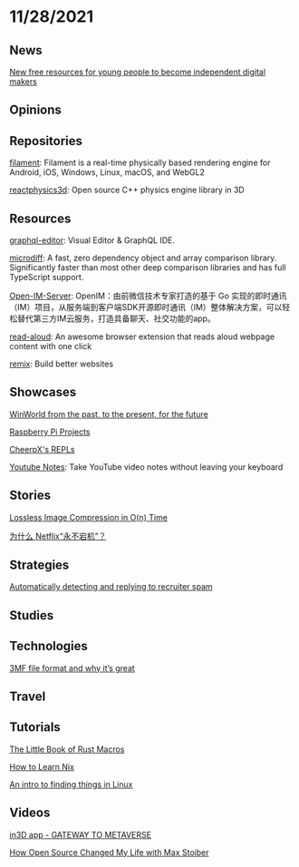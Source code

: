 # 11/28/2021

## News
[New free resources for young people to become independent digital makers](https://www.raspberrypi.org/blog/free-coding-resources-children-young-people-digital-making-independence/)

## Opinions

## Repositories
[filament](https://github.com/google/filament): Filament is a real-time physically based rendering engine for Android, iOS, Windows, Linux, macOS, and WebGL2

[reactphysics3d](https://github.com/DanielChappuis/reactphysics3d): Open source C++ physics engine library in 3D

## Resources
[graphql-editor](https://github.com/graphql-editor/graphql-editor): Visual Editor & GraphQL IDE.

[microdiff](https://github.com/AsyncBanana/microdiff): A fast, zero dependency object and array comparison library. Significantly faster than most other deep comparison libraries and has full TypeScript support.

[Open-IM-Server](https://github.com/OpenIMSDK/Open-IM-Server): OpenIM：由前微信技术专家打造的基于 Go 实现的即时通讯（IM）项目，从服务端到客户端SDK开源即时通讯（IM）整体解决方案，可以轻松替代第三方IM云服务，打造具备聊天、社交功能的app。

[read-aloud](https://github.com/ken107/read-aloud): An awesome browser extension that reads aloud webpage content with one click

[remix](https://github.com/remix-run/remix): Build better websites

## Showcases
[WinWorld from the past, to the present, for the future](https://winworldpc.com/home)

[Raspberry Pi Projects](https://projects.raspberrypi.org/en)

[CheerpX's REPLs](https://repl.leaningtech.com/?python3)

[Youtube Notes](https://instadeq.com/youtube-notes/): Take YouTube video notes without leaving your keyboard

## Stories
[Lossless Image Compression in O(n) Time](https://phoboslab.org/log/2021/11/qoi-fast-lossless-image-compression)

[为什么 Netflix“永不宕机”？](https://www.infoq.cn/article/12qoAI5BTTDraSwpb7L0)

## Strategies
[Automatically detecting and replying to recruiter spam](https://blog.waleedkhan.name/detect-recruiter-spam/)

## Studies

## Technologies
[3MF file format and why it’s great](https://blog.prusaprinters.org/3mf-file-format-and-why-its-great_30986/)

## Travel

## Tutorials
[The Little Book of Rust Macros](https://danielkeep.github.io/tlborm/book/README.html)

[How to Learn Nix](https://ianthehenry.com/posts/how-to-learn-nix/)

[An intro to finding things in Linux](https://www.madebygps.com/an-intro-to-finding-things-in-linux/)

## Videos
[in3D app - GATEWAY TO METAVERSE](https://www.youtube.com/watch?v=Xl0ffFJW8cU)

[How Open Source Changed My Life with Max Stoiber](https://www.youtube.com/watch?v=ifq3xhik8tE)
